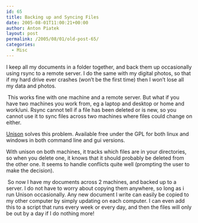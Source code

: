 ```yaml
---
id: 65
title: Backing up and Syncing Files
date: 2005-08-01T11:00:21+00:00
author: Anton Piatek
layout: post
permalink: /2005/08/01/old-post-65/
categories:
  - Misc
---
```

I keep all my documents in a folder together, and back them up occasionally using rsync to a remote server. I do the same with my digital photos, so that if my hard drive ever crashes (won&#8217;t be the first time) then I won&#8217;t lose all my data and photos.

&nbsp;This works fine with one machine and a remote server. But what if you have two machines you work from, eg a laptop and desktop or home and work/uni. Rsync cannot tell if a file has been deleted or is new, so you cannot use it to sync files across two machines where files could change on either.

[Unison](http://www.cis.upenn.edu/~bcpierce/unison/) solves this problem. Available free under the GPL for both linux and windows in both command line and gui versions.

With unison on both machines, it tracks which files are in your directories, so when you delete one, it knows that it should probably be deleted from the other one. It seems to handle conflicts quite well (prompting the user to make the decision).

&nbsp;So now I have my documents across 2 machines, and backed up to a server. I do not have to worry about copying them anywhere, so long as i run Unison occasionally. Any new document I write can easily be copied to my other computer by simply updating on each computer. I can even add this to a script that runs every week or every day, and then the files will only be out by a day if I do nothing more!